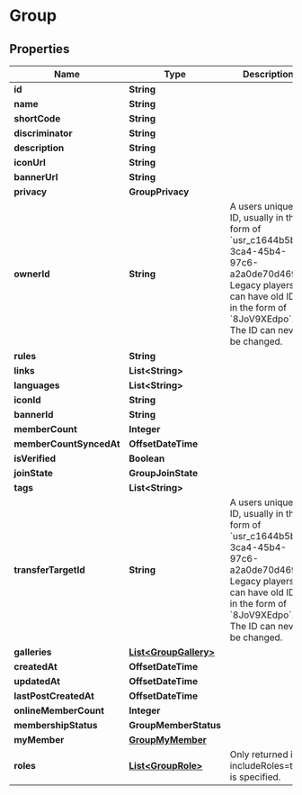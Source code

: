 

# Group


## Properties

| Name | Type | Description | Notes |
|------------ | ------------- | ------------- | -------------|
|**id** | **String** |  |  [optional] |
|**name** | **String** |  |  [optional] |
|**shortCode** | **String** |  |  [optional] |
|**discriminator** | **String** |  |  [optional] |
|**description** | **String** |  |  [optional] |
|**iconUrl** | **String** |  |  [optional] |
|**bannerUrl** | **String** |  |  [optional] |
|**privacy** | **GroupPrivacy** |  |  [optional] |
|**ownerId** | **String** | A users unique ID, usually in the form of &#x60;usr_c1644b5b-3ca4-45b4-97c6-a2a0de70d469&#x60;. Legacy players can have old IDs in the form of &#x60;8JoV9XEdpo&#x60;. The ID can never be changed. |  [optional] |
|**rules** | **String** |  |  [optional] |
|**links** | **List&lt;String&gt;** |  |  [optional] |
|**languages** | **List&lt;String&gt;** |  |  [optional] |
|**iconId** | **String** |  |  [optional] |
|**bannerId** | **String** |  |  [optional] |
|**memberCount** | **Integer** |  |  [optional] |
|**memberCountSyncedAt** | **OffsetDateTime** |  |  [optional] |
|**isVerified** | **Boolean** |  |  [optional] |
|**joinState** | **GroupJoinState** |  |  [optional] |
|**tags** | **List&lt;String&gt;** |  |  [optional] |
|**transferTargetId** | **String** | A users unique ID, usually in the form of &#x60;usr_c1644b5b-3ca4-45b4-97c6-a2a0de70d469&#x60;. Legacy players can have old IDs in the form of &#x60;8JoV9XEdpo&#x60;. The ID can never be changed. |  [optional] |
|**galleries** | [**List&lt;GroupGallery&gt;**](GroupGallery.md) |  |  [optional] |
|**createdAt** | **OffsetDateTime** |  |  [optional] |
|**updatedAt** | **OffsetDateTime** |  |  [optional] |
|**lastPostCreatedAt** | **OffsetDateTime** |  |  [optional] |
|**onlineMemberCount** | **Integer** |  |  [optional] |
|**membershipStatus** | **GroupMemberStatus** |  |  [optional] |
|**myMember** | [**GroupMyMember**](GroupMyMember.md) |  |  [optional] |
|**roles** | [**List&lt;GroupRole&gt;**](GroupRole.md) | Only returned if ?includeRoles&#x3D;true is specified. |  [optional] |




